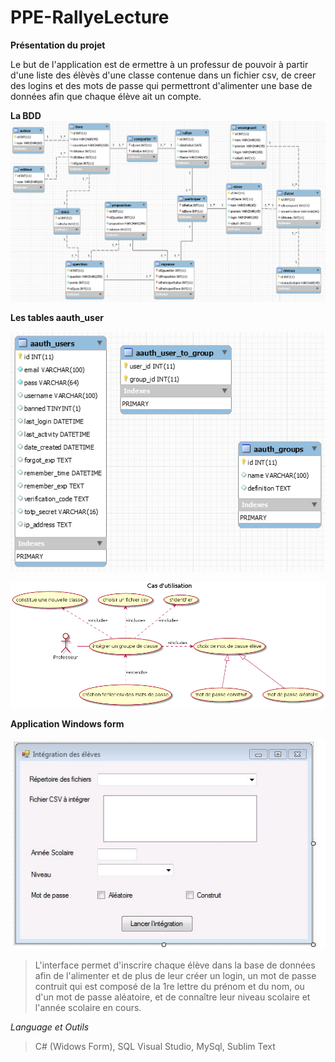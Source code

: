 # PPE-RallyeLecture

**Présentation du projet**

Le but de l'application est de ermettre à un professur de pouvoir à partir d'une liste des élèvès d'une classe contenue dans un fichier csv, 
de creer des logins et des mots de passe qui permettront d'alimenter une base de données afin que chaque élève ait un compte.

**La BDD**
![alt text](https://github.com/clurgen/PPE-RallyeLecture/blob/master/schemaDbRallyeLecture.PNG)

**Les tables aauth_user**

![alt text](https://github.com/clurgen/PPE-RallyeLecture/blob/master/schemaDbAauth.PNG)

![alt text](https://github.com/clurgen/PPE-RallyeLecture/blob/master/Use_Case_Diagram.png)

**Application Windows form**

![alt text](https://github.com/clurgen/PPE-RallyeLecture/blob/master/Interface.JPG)
>L'interface permet d'inscrire chaque élève dans la base de données afin de l'alimenter et de plus de leur créer un login, un mot de passe contruit qui est composé de la 1re lettre du prénom et du nom, ou d'un mot de passe aléatoire, et de connaître leur niveau scolaire et l'année scolaire en cours.

*Language et Outils*

>C# (Widows Form), SQL
>Visual Studio, MySql, Sublim Text
